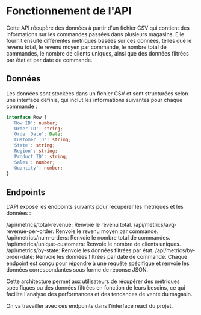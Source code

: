 # Fonctionnement de l'API

Cette API récupère des données à partir d'un fichier CSV qui contient des informations sur les commandes passées dans plusieurs magasins. Elle fournit ensuite différentes métriques basées sur ces données, telles que le revenu total, le revenu moyen par commande, le nombre total de commandes, le nombre de clients uniques, ainsi que des données filtrées par état et par date de commande.

## Données

Les données sont stockées dans un fichier CSV et sont structurées selon une interface définie, qui inclut les informations suivantes pour chaque commande :

```typescript
interface Row {
  'Row ID': number;
  'Order ID': string;
  'Order Date': Date;
  'Customer ID': string;
  'State': string;
  'Region': string;
  'Product ID': string;
  'Sales': number;
  'Quantity': number;
}
```

## Endpoints

L'API expose les endpoints suivants pour récupérer les métriques et les données :

/api/metrics/total-revenue: Renvoie le revenu total.
/api/metrics/avg-revenue-per-order: Renvoie le revenu moyen par commande.
/api/metrics/num-orders: Renvoie le nombre total de commandes.
/api/metrics/unique-customers: Renvoie le nombre de clients uniques.
/api/metrics/by-state: Renvoie les données filtrées par état.
/api/metrics/by-order-date: Renvoie les données filtrées par date de commande.
Chaque endpoint est conçu pour répondre à une requête spécifique et renvoie les données correspondantes sous forme de réponse JSON.

Cette architecture permet aux utilisateurs de récupérer des métriques spécifiques ou des données filtrées en fonction de leurs besoins, ce qui facilite l'analyse des performances et des tendances de vente du magasin.

On va travailler avec ces endpoints dans l'interface react du projet.
